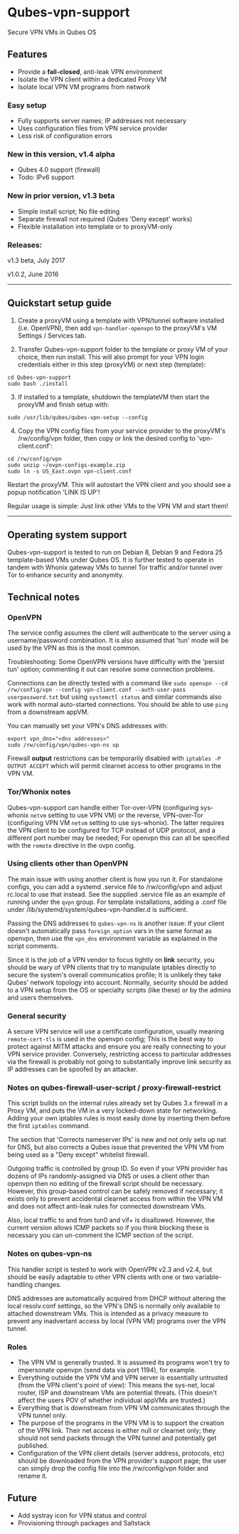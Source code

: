 # Qubes-vpn-support
Secure VPN VMs in Qubes OS

Features
-
* Provide a **fail-closed**, anti-leak VPN environment
* Isolate the VPN client within a dedicated Proxy VM
* Isolate local VPN VM programs from network

### Easy setup
  * Fully supports server names; IP addresses not necessary
  * Uses configuration files from VPN service provider
  * Less risk of configuration errors

### New in this version, v1.4 alpha
  * Qubes 4.0 support (firewall)
  * Todo: IPv6 support

### New in prior version, v1.3 beta
  * Simple install script; No file editing
  * Separate firewall not required (Qubes 'Deny except' works)
  * Flexible installation into template or to proxyVM-only

### Releases:
v1.3 beta, July 2017

v1.0.2, June 2016

---

Quickstart setup guide
-
1. Create a proxyVM using a template with VPN/tunnel software installed (i.e. OpenVPN), then add `vpn-handler-openvpn` to the proxyVM's VM Settings / Services tab.

2. Transfer Qubes-vpn-support folder to the template or proxy VM of your choice, then run install. This will also prompt for your VPN login credentials either in this step (proxyVM) or next step (template):
```
cd Qubes-vpn-support
sudo bash ./install
```
3. If installed to a template, shutdown the templateVM then start the proxyVM and finish setup with:
```
sudo /usr/lib/qubes/qubes-vpn-setup --config
```

4. Copy the VPN config files from your service provider to the proxyVM's /rw/config/vpn folder, then copy or link the desired config to 'vpn-client.conf':
```
cd /rw/config/vpn
sudo unzip ~/ovpn-configs-example.zip
sudo ln -s US_East.ovpn vpn-client.conf
```

Restart the proxyVM. This will autostart the VPN client and you should see a popup notification 'LINK IS UP'!

Regular usage is simple: Just link other VMs to the VPN VM and start them!

---

Operating system support
-
Qubes-vpn-support is tested to run on Debian 8, Debian 9 and Fedora 25 template-based VMs under Qubes OS. It is further tested to operate in tandem with Whonix gateway VMs to tunnel Tor traffic and/or tunnel over Tor to enhance security and anonymity.

Technical notes
-
### OpenVPN
The service config assumes the client will authenticate to the server using a username/password combination. It is also assumed that 'tun' mode will be used by the VPN as this is the most common.

Troubleshooting:
Some OpenVPN versions have difficulty with the 'persist tun' option; commenting it out can resolve some connection problems.

Connections can be directly tested with a command like `sudo openvpn --cd  /rw/config/vpn --config vpn-client.conf --auth-user-pass userpassword.txt` but using `systemctl status` and similar commands also work with normal auto-started connections. You should be able to use `ping` from a downstream appVM.

You can manually set your VPN's DNS addresses with:
```
export vpn_dns="<dns addresses>"
sudo /rw/config/vpn/qubes-vpn-ns up
```

Firewall __output__ restrictions can be temporarily disabled with `iptables -P OUTPUT ACCEPT` which will permit clearnet access to other programs in the VPN VM.

### Tor/Whonix notes
Qubes-vpn-support can handle either Tor-over-VPN (configuring sys-whonix `netvm` setting to use VPN VM) or the reverse, VPN-over-Tor (configuring VPN VM `netvm` setting to use sys-whonix). The latter requires the VPN client to be configured for TCP instead of UDP protocol, and a different port number may be needed; For openvpn this can all be specified with the `remote` directive in the ovpn config.

### Using clients other than OpenVPN
The main issue with using another client is how you run it. For standalone configs, you can add a systemd .service file to /rw/config/vpn and adjust rc.local to use that instead. See the supplied .service file as an example of running under the `qvpn` group. For template installations, adding a .conf file under /lib/systemd/system/qubes-vpn-handler.d is sufficient.

Passing the DNS addresses to `qubes-vpn-ns` is another issue: If your client doesn't automatically pass `foreign_option` vars in the same format as openvpn, then use the `vpn_dns` environment variable as explained in the script comments.

Since it is the job of a VPN vendor to focus tightly on __link__ security, you should be wary of VPN clients that try to manipulate iptables directly to secure the system's overall communicatios profile; It is unlikely they take Qubes' network topology into account. Normally, security should be added to a VPN setup from the OS or specialty scripts (like these) or by the admins and users themselves.

### General security
A secure VPN service will use a certificate configuration, usually meaning `remote-cert-tls` is used in the openvpn config; This is the best way to protect against MITM attacks and ensure you are really connecting to your VPN service provider. Conversely, restricting access to particular addresses via the firewall is probably not going to substantially improve link security as IP addresses can be spoofed by an attacker.

### Notes on qubes-firewall-user-script / proxy-firewall-restrict
This script builds on the internal rules already set by Qubes 3.x firewall in a Proxy VM, and puts the VM in a very locked-down state for networking. Adding your own iptables rules is most easily done by inserting them before the first `iptables` command.

The section that 'Corrects nameserver IPs' is new and not only sets up nat for DNS, but also corrects a Qubes issue that prevented the VPN VM from being used as a "Deny except" whitelist firewall.

Outgoing traffic is controlled by group ID. So even if your VPN provider has dozens of IPs randomly-assigned via DNS or uses a client other than openvpn then no editing of the firewall script should be necessary. However, this group-based control can be safely removed if necessary; it exists only to prevent accidental clearnet access from within the VPN VM and does not affect anti-leak rules for connected downstream VMs.

Also, local traffic to and from tun0 and vif+ is disallowed. However, the current version allows ICMP packets so if you think blocking these is necessary you can un-comment the ICMP section of the script.

### Notes on qubes-vpn-ns
This handler script is tested to work with OpenVPN v2.3 and v2.4, but should be easily adaptable to other VPN clients with one or two variable-handling changes.

DNS addresses are automatically acquired from DHCP without altering the local resolv.conf settings, so the VPN's DNS is normally only available to attached downstream VMs. This is intended as a privacy measure to prevent any inadvertant access by local (VPN VM) programs over the VPN tunnel.

### Roles

* The VPN VM is generally trusted. It is assumed its programs won't try to impersonate openvpn (send data via port 1194), for example.
* Everything outside the VPN VM and VPN server is essentially untrusted (from the VPN client's point of view): This means the sys-net, local router, ISP and downstream VMs are potential threats. (This doesn't affect the users POV of whether individual appVMs are trusted.)
* Everything that is downstream from VPN VM communicates through the VPN tunnel only.
* The purpose of the programs in the VPN VM is to support the creation of the VPN link. Their net access is either null or clearnet only; they should not send packets through the VPN tunnel and potentially get published.
* Configuration of the VPN client details (server address, protocols, etc) should be downloaded from the VPN provider's support page; the user can simply drop the config file into the /rw/config/vpn folder and rename it.

Future
-
* Add systray icon for VPN status and control
* Provisioning through packages and Saltstack

